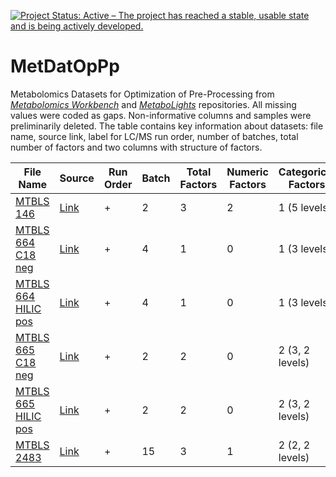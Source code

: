 <!-- badges: starts -->
[![Project Status: Active – The project has reached a stable, usable state and is being actively developed.](https://www.repostatus.org/badges/latest/active.svg)](https://www.repostatus.org/#active)
<!-- badges: end -->

# MetDatOpPp
Metabolomics Datasets for Optimization of Pre-Processing from [*Metabolomics Workbench*](https://www.metabolomicsworkbench.org/) and [*MetaboLights*](https://www.ebi.ac.uk/metabolights/index) repositories.
All missing values were coded as gaps. Non-informative columns and samples were preliminarily deleted. The table contains key information about datasets: file name, source link, label for LC/MS run order, number of batches, total number of factors and two columns with structure of factors.

File Name | Source | Run Order | Batch | Total Factors | Numeric Factors | Categorical Factors
--------- | ------ | --------- | ----- | ------------- | --------------- | -------------------
[MTBLS 146](https://github.com/plyush1993/MetDatOpPp/blob/main/MTBLS%20146.csv) | [Link](https://www.ebi.ac.uk/metabolights/MTBLS146/descriptors) | + | 2 | 3 | 2 | 1 (5 levels)
[MTBLS 664 C18 neg](https://github.com/plyush1993/MetDatOpPp/blob/main/MTBLS%20664%20C18%20neg.csv) | [Link](https://www.ebi.ac.uk/metabolights/MTBLS664/descriptors) | + | 4 | 1 | 0 | 1 (3 levels)
[MTBLS 664 HILIC pos](https://github.com/plyush1993/MetDatOpPp/blob/main/MTBLS%20664%20HILIC%20pos.csv) | [Link](https://www.ebi.ac.uk/metabolights/MTBLS664/descriptors) | + | 4 | 1 | 0 | 1 (3 levels)
[MTBLS 665 C18 neg](https://github.com/plyush1993/MetDatOpPp/blob/main/MTBLS%20665%20C18%20neg.csv) | [Link](https://www.ebi.ac.uk/metabolights/MTBLS665/descriptors) | + | 2 | 2 | 0 | 2 (3, 2 levels)
[MTBLS 665 HILIC pos](https://github.com/plyush1993/MetDatOpPp/blob/main/MTBLS%20665%20HILIC%20pos.csv) | [Link](https://www.ebi.ac.uk/metabolights/MTBLS665/descriptors) | + | 2 | 2 | 0 | 2 (3, 2 levels)
[MTBLS 2483](https://github.com/plyush1993/MetDatOpPp/blob/main/MTBLS%202483.csv) | [Link](https://www.ebi.ac.uk/metabolights/MTBLS2483/descriptors) | + | 15 | 3 | 1 | 2 (2, 2 levels)

